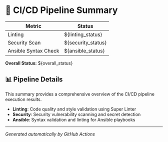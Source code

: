 # 🚀 CI/CD Pipeline Summary

| Metric                  | Status |
|-------------------------|--------|
| Linting                 | ${linting_status} |
| Security Scan           | ${security_status} |
| Ansible Syntax Check    | ${ansible_status} |

**Overall Status:** ${overall_status}

## 📊 Pipeline Details

This summary provides a comprehensive overview of the CI/CD pipeline execution results.

- **Linting**: Code quality and style validation using Super Linter
- **Security**: Security vulnerability scanning and secret detection
- **Ansible**: Syntax validation and linting for Ansible playbooks

---
*Generated automatically by GitHub Actions*
